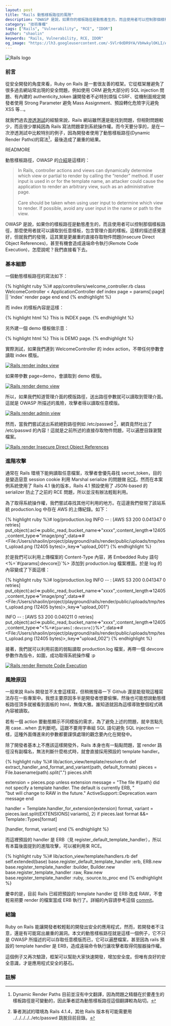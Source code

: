 ```yaml
---
layout: post
title: "Rails 動態樣板路徑的風險"
description: "OWASP 是說，如果你的樣板路徑是動態產生的，而且使用者可以控制那個樣板路徑，那麼使用者就可以讀取到任意樣板，包含管理介面的樣板。這樣的描述感覺還好，但就我們的發現，這其實是更嚴重的直接存取物件問題(Insecure Direct Object References)，甚至有機會造成遠端命令執行(Remote Code Execution)，怎麼說呢？我們直接看下去。"
category: "技術專欄"
tags: ["Rails", "Vulnerability", "RCE", "IDOR"]
author: "shaolin"
keywords: "Rails, Vulnerability, RCE, IDOR"
og_image: "https://lh3.googleusercontent.com/-5Vlr0dDR9YA/VbHwkylOKLI/AAAAAAAAAzU/BiJ2eCEC6Js/w640-h320-no/rails.png"
---
```



![Rails logo](https://lh3.googleusercontent.com/-5Vlr0dDR9YA/VbHwkylOKLI/AAAAAAAAAzU/BiJ2eCEC6Js/w640-h320-no/rails.png)

### 前言

從安全開發的角度來看，Ruby on Rails 是一套很友善的框架。它從框架層避免了很多過去網站常出現的安全問題，例如使用 ORM 避免大部分的 SQL injection 問題、有內建的 authenticity_token 讓開發者不必特別煩惱 CSRF、從機制面規定開發者使用 Strong Parameter 避免 Mass Assignment、預設轉化危險字元避免 XSS 等...。

就我們過去[滲透測試](http://devco.re/services/penetration-test "滲透測試")的經驗來說，Rails 網站雖然還是能找到問題，但相對問題較少，而且很少單純因為 Rails 寫法問題拿到系統操作權。而今天要分享的，是在一次滲透測試中比較特別的例子，因為開發者使用了動態樣板路徑(Dynamic Render Paths)的寫法[^note1]，最後造成了嚴重的結果。

[^note1]: Dynamic Render Paths 目前並沒有中文翻譯，因為問題之精髓在於要產生的樣板路徑是可變動的，因此筆者認為動態樣板路徑這個翻譯較為貼切。

READMORE

動態樣板路徑，OWASP 的[介紹](https://www.owasp.org/index.php/Ruby_on_Rails_Cheatsheet#Dynamic_Render_Paths)是這樣的：

> In Rails, controller actions and views can dynamically determine which view or partial to render by calling the “render” method. If user input is used in or for the template name, an attacker could cause the application to render an arbitrary view, such as an administrative page.<br /><br />
> Care should be taken when using user input to determine which view to render. If possible, avoid any user input in the name or path to the view.

OWASP 是說，如果你的樣板路徑是動態產生的，而且使用者可以控制那個樣板路徑，那麼使用者就可以讀取到任意樣板，包含管理介面的樣板。這樣的描述感覺還好，但就我們的發現，這其實是更嚴重的直接存取物件問題(Insecure Direct Object References)，甚至有機會造成遠端命令執行(Remote Code Execution)，怎麼說呢？我們直接看下去。
 
### 基本細節

一個動態樣板路徑的寫法如下：


{% highlight ruby %}# app/controllers/welcome_controller.rb
class WelcomeController < ApplicationController
  def index
    page = params[:page] || 'index'
    render page
  end
end
{% endhighlight %}


而 index 的樣板內容是這樣：

{% highlight html %}<!-- app/views/welcome/index.html.erb -->
This is INDEX page.
{% endhighlight %}

另外建一個 demo 樣板做示意：

{% highlight html %}<!-- app/views/welcome/demo.html.erb -->
This is DEMO page.
{% endhighlight %}

實際測試，如果我們連到 WelcomeController 的 index action，不帶任何參數會讀取 index 模版。

[![Rails render index view](https://lh3.googleusercontent.com/-NstaKpheeYU/VbHQn-6gVDI/AAAAAAAAAyg/Cb0rkZuV31o/w951-h376-no/render_index.png "Rails render index view")](https://lh3.googleusercontent.com/-NstaKpheeYU/VbHQn-6gVDI/AAAAAAAAAyg/Cb0rkZuV31o/w951-h376-no/render_index.png)

如果帶參數 page=demo，會讀取到 demo 模版。

[![Rails render demo view](https://lh5.googleusercontent.com/-8m8hUKiPDM4/VbHQpLZWF7I/AAAAAAAAAyo/xyJAW9ehQhE/w951-h376-no/render_demo.png "Rails render demo view")](https://lh5.googleusercontent.com/-8m8hUKiPDM4/VbHQpLZWF7I/AAAAAAAAAyo/xyJAW9ehQhE/w951-h376-no/render_demo.png)

所以，如果我們知道管理介面的模版路徑，送出路徑參數就可以讀取到管理介面。這就是 OWASP 所描述的風險，攻擊者得以讀取任意模版。

[![Rails render admin view](https://lh6.googleusercontent.com/-DNSDV7HwXiQ/VbHQp5PHzVI/AAAAAAAAAyw/ceqXQZJYdCw/w951-h375-no/render_admin.png "Rails render admin view")](https://lh6.googleusercontent.com/-DNSDV7HwXiQ/VbHQp5PHzVI/AAAAAAAAAyw/ceqXQZJYdCw/w951-h375-no/render_admin.png)

然而，當我們嘗試送出系統絕對路徑例如 /etc/passwd [^note2]，網頁竟然吐出了 /etc/passwd 的內容！這就是之前所述的直接存取物件問題，可以遍歷目錄瀏覽檔案。

[^note2]: 筆者測試的環境為 Rails 4.1.4，其他 Rails 版本有可能需要用 ../../../../../etc/passwd 跳脫目前目錄。

[![Rails render Insecure Direct Object References](https://lh5.googleusercontent.com/-FtPEW-Y0dlQ/VbHQrLP8A8I/AAAAAAAAAy4/lL7bRT9P57g/w781-h548-no/render_file_traversal.png "Rails render Insecure Direct Object References")](https://lh5.googleusercontent.com/-FtPEW-Y0dlQ/VbHQrLP8A8I/AAAAAAAAAy4/lL7bRT9P57g/w781-h548-no/render_file_traversal.png)

### 進階攻擊

通常在 Rails 環境下能夠讀取任意檔案，攻擊者會優先尋找 secret_token，目的是變造惡意 session cookie 利用 Marshal serialize 的問題做 [RCE](http://robertheaton.com/2013/07/22/how-to-hack-a-rails-app-using-its-secret-token/)。然而在本案例系統使用了 Rails 4.1 後的版本，Rails 4.1 預設使用了 JSON-based 的 serializer 防止了之前的 RCE 問題，所以並沒有辦法輕鬆利用。

為了取得系統操作權，我們嘗試尋找其他可利用的地方。在這邊我們發現了該站系統 production.log 中存在 AWS 的上傳紀錄。如下：

{% highlight ruby %}# log/production.log
INFO -- : [AWS S3 200 0.041347 0 retries] put_object(:acl=>:public_read,:bucket_name=>"xxxx",:content_length=>12405,:content_type=>"image/png",:data=>#<File:/Users/shaolin/project/playground/rails/render/public/uploads/tmp/test_upload.png (12405 bytes)>,:key=>"upload_001")
{% endhighlight %}

於是我們可以利用上傳檔案的 Content-Type 內容，將 Embedded Ruby 語句 <%=\`#{params[:devcore]}\`%> 添加到 production.log 檔案裡面。於是 log 的內容變成了下面這樣：

{% highlight ruby %}# log/production.log
INFO -- : [AWS S3 200 0.041347 0 retries] put_object(:acl=>:public_read,:bucket_name=>"xxxx",:content_length=>12405,:content_type=>"image/png",:data=>#<File:/Users/shaolin/project/playground/rails/render/public/uploads/tmp/test_upload.png (12405 bytes)>,:key=>"upload_001")

INFO -- : [AWS S3 200 0.040211 0 retries] put_object(:acl=>:public_read,:bucket_name=>"xxxx",:content_length=>12405,:content_type=>"<%=`#{params[:devcore]}`%>",:data=>#<File:/Users/shaolin/project/playground/rails/render/public/uploads/tmp/test_upload.png (12405 bytes)>,:key=>"upload_002")
{% endhighlight %}

接著，我們就可以利用前面的弱點讀取 production.log 檔案，再帶一個 devcore 參數作為指令，如圖，成功取得系統操作權 :p

[![Rails render Remote Code Execution](https://lh5.googleusercontent.com/-XWHiF7oruyg/VbHQsHZLN7I/AAAAAAAAAzA/azHZCbsBFBo/w729-h548-no/render_RCE.png "Rails render Remote Code Execution")](https://lh5.googleusercontent.com/-XWHiF7oruyg/VbHQsHZLN7I/AAAAAAAAAzA/azHZCbsBFBo/w729-h548-no/render_RCE.png)

### 風險原因

一般來說 Rails 開發並不太會這樣寫，但稍微搜尋一下 Github 還是能發現這種寫法存在一些專案中。我想主要原因多半是開發者想要偷懶，然後也可能想說動態樣板路徑頂多就被看到面板的 html，無傷大雅。誰知道就因為這樣導致整個程式碼內容被讀取。

若有一個 action 要動態顯示不同模版的需求，為了避免上述的問題，就辛苦點先用 case...when 去判斷吧。這跟不要用字串組 SQL 語句避免 SQL injection 一樣，這種外面傳進來的參數都要謹慎處理的觀念要內化在開發中。

除了開發者基本上不應該這樣開發外，Rails 本身也有一點點問題，當 render 路徑沒有副檔名，無法判斷什麼格式時，就會直接採用預設的 template handler。

{% highlight ruby %}# lib/action_view/template/resolver.rb
def extract_handler_and_format_and_variant(path, default_formats)
  pieces = File.basename(path).split(".")
  pieces.shift

  extension = pieces.pop
  unless extension
    message = "The file #{path} did not specify a template handler. The default is currently ERB, " \
              "but will change to RAW in the future."
    ActiveSupport::Deprecation.warn message
  end

  handler = Template.handler_for_extension(extension)
  format, variant = pieces.last.split(EXTENSIONS[:variants], 2) if pieces.last
  format  &&= Template::Types[format]

  [handler, format, variant]
end
{% endhighlight %}

而這裡預設的 handler 是 ERB（見 register_default_template_handler），所以有本篇後面提到的進階攻擊，可以被利用來 RCE。

{% highlight ruby %}# lib/action_view/template/handlers.rb
def self.extended(base)
  base.register_default_template_handler :erb, ERB.new
  base.register_template_handler :builder, Builder.new
  base.register_template_handler :raw, Raw.new
  base.register_template_handler :ruby, :source.to_proc
end
{% endhighlight %}

慶幸的是，目前 Rails 已經把預設的 template handler 從 ERB 改成 RAW，不會輕易把要 render 的檔案當成 ERB 執行了。詳細的內容請參考這個 [commit](https://github.com/rails/rails/commit/4be859f0fdf7b3059a28d03c279f03f5938efc80)。

### 結論

Ruby on Rails 能讓開發者較輕鬆的開發出安全的應用程式，然而，若開發者不注意，還是有可能寫出嚴重的漏洞。本文的動態樣板路徑就是這樣一個例子，它不只是 OWASP 所描述的可以存取任意模版而已，它可以遍歷檔案，甚至因為 rails 預設的 template handler 是 ERB，造成遠端命令執行讓攻擊者取得伺服器操作權。

這個例子又再次驗證，框架可以幫助大家快速開發，增加安全度。但唯有良好的安全意識，才是應用程式安全的基石。

### 註解

